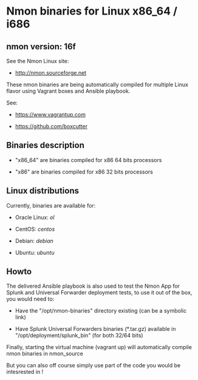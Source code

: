 # Nmon binaries for Linux x86_64 / i686

## nmon version: 16f

See the Nmon Linux site: 

* http://nmon.sourceforge.net

These nmon binaries are being automatically compiled for multiple Linux flavor using Vagrant boxes and Ansible playbook.

See: 

* https://www.vagrantup.com

* https://github.com/boxcutter

## Binaries description

* "x86_64" are binaries compiled for x86 64 bits processors

* "x86" are binaries compiled for x86 32 bits processors

## Linux distributions

Currently, binaries are available for:

* Oracle Linux: *ol*

* CentOS: *centos*

* Debian: *debian*

* Ubuntu: *ubuntu*

## Howto

The delivered Ansible playbook is also used to test the Nmon App for Splunk and Universal Forwarder deployment tests, to
use it out of the box, you would need to:

* Have the "/opt/nmon-binaries" directory existing (can be a symbolic link)

* Have Splunk Universal Forwarders binaries (*.tar.gz) available in "/opt/deployment/splunk_bin" (for both 32/64 bits)

Finally, starting the virtual machine (vagrant up) will automatically compile nmon binaries in nmon_source

But you can also off course simply use part of the code you would be intesrested in !
